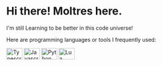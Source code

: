 # Hi there! Moltres here.
I'm still Learning to be better in this code universe!

Here are programming languages or tools I frequently used:
<div>
    <img
    height="30"
    width="42"
    alt="Typescript"
    src="https://cdn.jsdelivr.net/gh/devicons/devicon/icons/typescript/typescript-plain.svg"
  />
    <img
    height="30"
    width="42"
    alt="Javascript"
    src="https://cdn.jsdelivr.net/gh/devicons/devicon/icons/typescript/typescript-plain.svg"
  />
    <img
    height="30"
    width="42"
    alt="Python"
    src="https://cdn.jsdelivr.net/gh/devicons/devicon/icons/python/python-original.svg"
  />
    <img
    height="30"
    width="42"
    alt="Lua"
    src="https://cdn.jsdelivr.net/gh/devicons/devicon/icons/typescript/typescript-plain.svg"
  />
</div>
